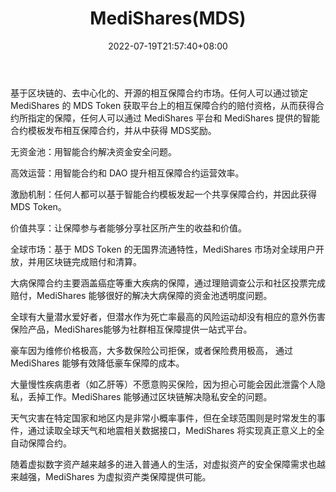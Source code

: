 ﻿---
weight: 
title: "MediShares(MDS)"
description: "基于区块链的、去中心化的、开源的相互保障合约市场"
date: 2022-07-19T21:57:40+08:00
lastmod: 2022-07-19T16:45:40+08:00
draft: false
authors: ["seven"]
featuredImage: "medisharesmds.webp"
link: "https://www.mutualdao.org/"
tags: ["数字代币","MediShares(MDS)"]
categories: ["navigation"]
navigation: ["数字代币"]
lightgallery: true
toc: true
pinned: false
recommend: false
recommend1: false
---
基于区块链的、去中心化的、开源的相互保障合约市场。任何人可以通过锁定 MediShares 的 MDS Token 获取平台上的相互保障合约的赔付资格，从而获得合约所指定的保障，任何人可以通过 MediShares 平台和 MediShares 提供的智能合约模板发布相互保障合约，并从中获得 MDS奖励。

无资金池：用智能合约解决资金安全问题。

高效运营：用智能合约和 DAO 提升相互保障合约运营效率。

激励机制：任何人都可以基于智能合约模板发起一个共享保障合约，并因此获得 MDS Token。

价值共享：让保障参与者能够分享社区所产生的收益和价值。

全球市场：基于 MDS Token 的无国界流通特性，MediShares 市场对全球用户开放，并用区块链完成赔付和清算。

大病保障合约主要涵盖癌症等重大疾病的保障，通过理赔调查公示和社区投票完成赔付，MediShares 能够很好的解决大病保障的资金池透明度问题。

全球有大量潜水爱好者，但潜水作为死亡率最高的风险运动却没有相应的意外伤害保险产品，MediShares能够为社群相互保障提供一站式平台。

豪车因为维修价格极高，大多数保险公司拒保，或者保险费用极高， 通过 MediShares 能够有效降低豪车保障的成本。

大量慢性疾病患者（如乙肝等）不愿意购买保险，因为担心可能会因此泄露个人隐私，丢掉工作。MediShares 能够通过区块链解决隐私安全的问题。

天气灾害在特定国家和地区内是非常小概率事件，但在全球范围则是时常发生的事件，通过读取全球天气和地震相关数据接口，MediShares 将实现真正意义上的全自动保障合约。

随着虚拟数字资产越来越多的进入普通人的生活，对虚拟资产的安全保障需求也越来越强，MediShares 为虚拟资产类保障提供可能。